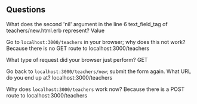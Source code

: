 ## Questions

What does the second 'nil' argument in the line 6 text_field_tag of teachers/new.html.erb represent?
Value

Go to `localhost:3000/teachers` in your browser; why does this not work?
Because there is no GET route to localhost:3000/teachers

What type of request did your browser just perform?
GET

Go back to `localhost:3000/teachers/new`; submit the form again. What URL do you end up at?
localhost:3000/teachers

Why does `localhost:3000/teachers` work now?
Because there is a POST route to localhost:3000/teachers